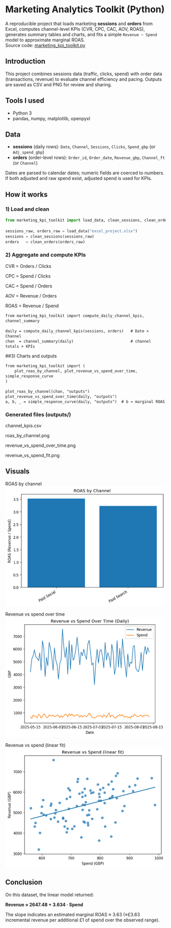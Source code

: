 # Marketing Analytics Toolkit (Python)

A reproducible project that loads marketing **sessions** and **orders** from Excel, computes channel-level KPIs (CVR, CPC, CAC, AOV, ROAS), generates summary tables and charts, and fits a simple `Revenue ~ Spend` model to approximate marginal ROAS.  
Source code: [marketing_kpi_toolkit.py](/marketing_kpi_toolkit.py)

## Introduction
This project combines sessions data (traffic, clicks, spend) with order data (transactions, revenue) to evaluate channel efficiency and pacing. Outputs are saved as CSV and PNG for review and sharing.

## Tools I used
- Python 3
- pandas, numpy, matplotlib, openpyxl
  
## Data
- **sessions** (daily rows): `Date`, `Channel`, `Sessions`, `Clicks`, `Spend_gbp` (or `Adj_spend_gbp`)
- **orders** (order-level rows): `Order_id`, `Order_date`, `Revenue_gbp`, `Channel_ft` (or `Channel`)

Dates are parsed to calendar dates; numeric fields are coerced to numbers. If both adjusted and raw spend exist, adjusted spend is used for KPIs.

## How it works

### 1) Load and clean
```python
from marketing_kpi_toolkit import load_data, clean_sessions, clean_orders

sessions_raw, orders_raw = load_data("excel_project.xlsx")
sessions = clean_sessions(sessions_raw)
orders   = clean_orders(orders_raw)
```

### 2) Aggregate and compute KPIs

CVR = Orders / Clicks

CPC = Spend / Clicks

CAC = Spend / Orders

AOV = Revenue / Orders

ROAS = Revenue / Spend

```
from marketing_kpi_toolkit import compute_daily_channel_kpis, channel_summary

daily = compute_daily_channel_kpis(sessions, orders)   # Date × Channel
chan  = channel_summary(daily)                         # channel totals + KPIs
```
##3) Charts and outputs

```
from marketing_kpi_toolkit import (
    plot_roas_by_channel, plot_revenue_vs_spend_over_time, simple_response_curve
)

plot_roas_by_channel(chan, "outputs")
plot_revenue_vs_spend_over_time(daily, "outputs")
a, b, _ = simple_response_curve(daily, "outputs")  # b ≈ marginal ROAS
```
### Generated files (outputs/)

channel_kpis.csv

roas_by_channel.png

revenue_vs_spend_over_time.png

revenue_vs_spend_fit.png

## Visuals

ROAS by channel  
![ROAS by channel](python_images/roas_by_channel.png)

Revenue vs spend over time  
![Revenue vs Spend over time](python_images/revenue_vs_spend_over_time.png)

Revenue vs spend (linear fit)  
![Revenue vs Spend fit](python_images/revenue_vs_spend_fit.png)

## Conclusion

On this dataset, the linear model returned:

**Revenue ≈ 2647.48 + 3.634 · Spend**


The slope indicates an estimated marginal ROAS ≈ 3.63 (≈£3.63 incremental revenue per additional £1 of spend over the observed range). 
